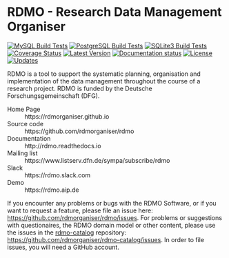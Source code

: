 RDMO - Research Data Management Organiser
=========================================

[![MySQL Build Tests](https://github.com/rdmorganiser/rdmo/actions/workflows/mysql.yml/badge.svg)](https://github.com/rdmorganiser/rdmo/actions/workflows/mysql.yml)
[![PostgreSQL Build Tests](https://github.com/rdmorganiser/rdmo/actions/workflows/postgres.yml/badge.svg)](https://github.com/rdmorganiser/rdmo/actions/workflows/postgres.yml)
[![SQLite3 Build Tests](https://github.com/rdmorganiser/rdmo/actions/workflows/sqlite3.yml/badge.svg)](https://github.com/rdmorganiser/rdmo/actions/workflows/sqlite3.yml)
[![Coverage Status](https://coveralls.io/repos/rdmorganiser/rdmo/badge.svg?branch=master&service=github)](https://coveralls.io/github/rdmorganiser/rdmo?branch=master)
[![Latest Version](https://img.shields.io/pypi/v/rdmo.svg?style=flat)](https://pypi.python.org/pypi/rdmo/)
[![Documentation status](https://readthedocs.org/projects/rdmo/badge/?version=latest)](http://rdmo.readthedocs.io/en/latest/?badge=latest)
[![License](http://img.shields.io/badge/license-APACHE-blue.svg?style=flat)](https://github.com/rdmorganiser/rdmo/blob/master/LICENSE)
[![Updates](https://pyup.io/repos/github/rdmorganiser/rdmo/shield.svg)](https://pyup.io/repos/github/rdmorganiser/rdmo/)

RDMO is a tool to support the systematic planning, organisation and implementation of the data management throughout the course of a research project. RDMO is funded by the Deutsche Forschungsgemeinschaft (DFG).

<dl>
  <dt>Home Page</dt>
  <dd>https://rdmorganiser.github.io</dd>
  <dt>Source code</dt>
  <dd>https://github.com/rdmorganiser/rdmo</dd>
  <dt>Documentation</dt>
  <dd>http://rdmo.readthedocs.io</dd>
  <dt>Mailing list</dt>
  <dd>https://www.listserv.dfn.de/sympa/subscribe/rdmo</dd>
  <dt>Slack</dt>
  <dd>https://rdmo.slack.com</dd>
  <dt>Demo</dt>
  <dd>https://rdmo.aip.de</dd>
</dl>

If you encounter any problems or bugs with the RDMO Software, or if you want to request a feature, please file an issue here: https://github.com/rdmorganiser/rdmo/issues. For problems or suggestions with questionaires, the RDMO domain model or other content, please use the issues in the [rdmo-catalog](https://github.com/rdmorganiser/rdmo-catalog) repository: https://github.com/rdmorganiser/rdmo-catalog/issues. In order to file issues, you will need a GitHub account.
